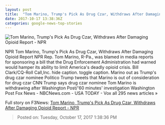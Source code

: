 ```yaml
---
layout: post
title:  "Tom Marino, Trump's Pick As Drug Czar, Withdraws After Damaging Opioid Report - NPR"
date: 2017-10-17 13:38:36Z
categories: google-news-top-stories
---
```


![Tom Marino, Trump's Pick As Drug Czar, Withdraws After Damaging Opioid Report - NPR](https://media.npr.org/assets/img/2017/10/17/gettyimages-610637396_wide-e1075a7e92ac57c9d95b496fba6c691bccb6d111.jpg?s=1400)

NPR Tom Marino, Trump's Pick As Drug Czar, Withdraws After Damaging Opioid Report NPR Rep. Tom Marino, R-Pa., was blamed in media reports for sponsoring a bill that the Drug Enforcement Administration had warned would hamper its ability to limit America's deadly opioid crisis. Bill Clark/CQ-Roll Call,Inc. hide caption. toggle caption. Marino out as Trump's drug czar nominee Politico Trump tweets that Marino is out of consideration for drug czar CNN Trump says drug czar nominee Tom Marino is withdrawing after Washington Post/'60 minutes' investigation Washington Post Fox News - NBCNews.com - USA TODAY - Vox all 295 news articles »


Full story on F3News: [Tom Marino, Trump's Pick As Drug Czar, Withdraws After Damaging Opioid Report - NPR](http://www.f3nws.com/n/myFYWB)

> Posted on: Tuesday, October 17, 2017 1:38:36 PM
